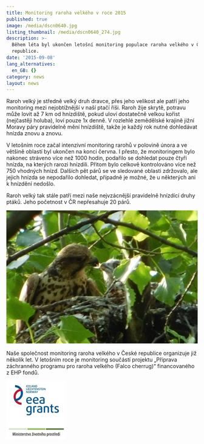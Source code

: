 ```yaml
---
title: Monitoring raroha velkého v roce 2015
published: true
image: /media/dscn0640.jpg
listing_thumbnail: /media/dscn0640_274.jpg
description: >-
  Během léta byl ukončen letošní monitoring populace raroha velkého v České
  republice.
date: '2015-09-08'
lang_alternatives:
  en_GB: {}
category: news
layout: news
---
```

Raroh velký je středně velký druh dravce, přes jeho velikost ale patří jeho monitoring mezi nejobtížnější v naší ptačí říši. Raroh žije skrytě, potravu může lovit až 7 km od hnízdiště, pokud uloví dostatečně velkou kořist (nejčastěji holuba), loví pouze 1x denně. V rozlehlé zemědělské krajině jižní Moravy páry pravidelně mění hnízdiště, takže je každý rok nutné dohledávat hnízda znovu a znovu.

V letošním roce začal intenzivní monitoring rarohů v polovině února a ve většině oblastí byl ukončen na konci června. I přesto, že monitoringem bylo nakonec stráveno více než 1000 hodin, podařilo se dohledat pouze čtyři hnízda, na kterých rarozi hnízdili. Přitom bylo celkově kontrolováno více než 750 vhodných hnízd. Dalších pět párů se ve sledované oblasti zdržovalo, ale jejich hnízda se nepodařilo dohledat, případně je možné, že u některých ani k hnízdění nedošlo.

Raroh velký tak stále patří mezi naše nejvzácnější pravidelně hnízdící druhy ptáků. Jeho početnost v ČR nepřesahuje 20 párů. 

![](/media/a_dscn0655.jpg)

Naše společnost monitoring raroha velkého v České republice organizuje již několik let. V letošním roce je monitoring součástí projektu „Příprava záchranného programu pro raroha velkého (Falco cherrug)“ financovaného z EHP fondů. 

![](/media/loga_mgs_stojato_mm.jpg)
